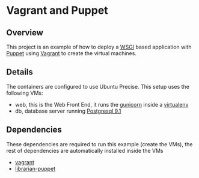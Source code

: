 # Vagrant and Puppet

## Overview

This project is an example of how to deploy a [WSGI](http://en.wikipedia.org/wiki/Web_Server_Gateway_Interface)
based application with [Puppet](http://puppetlabs.com/) using [Vagrant](http://vagrantup.com)
to create the virtual machines.

## Details

The containers are configured to use Ubuntu Precise. This setup uses the following VMs:

* web, this is the Web Front End, it runs the [gunicorn](http://gunicorn.org/) inside a
[virtualenv](http://www.virtualenv.org)
* db, database server running [Postgresql 9.1](http://www.postgresql.org)

## Dependencies

These dependencies are required to run this example (create the VMs), the rest
of dependencies are automatically installed inside the VMs

* [vagrant](http://vagrantup.com)
* [librarian-puppet](http://librarian-puppet.com/)
